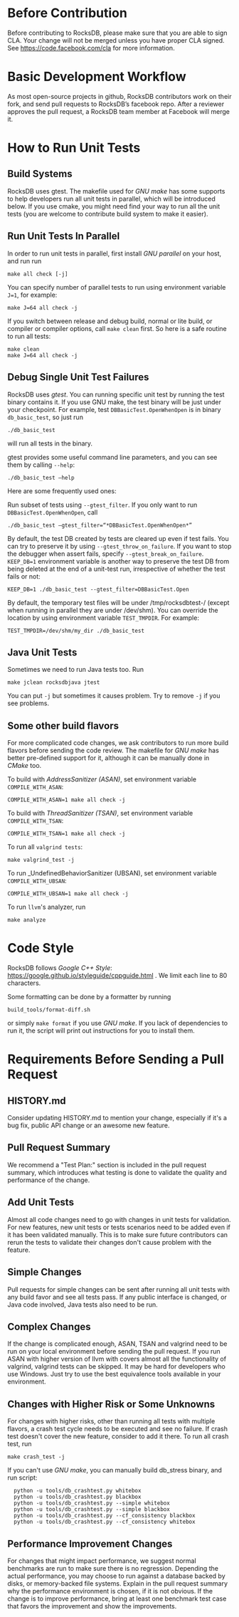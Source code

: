 # Before Contribution
Before contributing to RocksDB, please make sure that you are able to sign CLA. Your change will not be merged unless you have proper CLA signed. See https://code.facebook.com/cla for more information.

# Basic Development Workflow

As most open-source projects in github, RocksDB contributors work on their fork, and send pull requests to RocksDB’s facebook repo. After a reviewer approves the pull request, a RocksDB team member at Facebook will merge it.


# How to Run Unit Tests

## Build Systems

RocksDB uses gtest. The makefile used for _GNU make_ has some supports to help developers run all unit tests in parallel, which will be introduced below. If you use cmake, you might need find your way to run all the unit tests (you are welcome to contribute build system to make it easier).

## Run Unit Tests In Parallel

In order to run unit tests in parallel, first install _GNU parallel_ on your host, and run run
```
make all check [-j] 
```
You can specify number of parallel tests to run using environment variable `J=1`, for example:
```
make J=64 all check -j
```

If you switch between release and debug build, normal or lite build, or compiler or compiler options, call `make clean` first. So here is a safe routine to run all tests:

```
make clean
make J=64 all check -j
```

## Debug Single Unit Test Failures

RocksDB uses _gtest_. You can running specific unit test by running the test binary contains it. If you use GNU make, the test binary will be just under your checkpoint. For example, test `DBBasicTest.OpenWhenOpen` is in binary `db_basic_test`, so just run
```
./db_basic_test
```
will run all tests in the binary.

gtest provides some useful command line parameters, and you can see them by calling `--help`:
```
./db_basic_test —help
```
 Here are some frequently used ones:

Run subset of tests using `--gtest_filter`. If you only want to run `DBBasicTest.OpenWhenOpen`, call
```
./db_basic_test —gtest_filter=“*DBBasicTest.OpenWhenOpen*”
```
By default, the test DB created by tests are cleared up even if test fails. You can try to preserve it by using `--gtest_throw_on_failure`. If you want to stop the debugger when assert fails, specify `--gtest_break_on_failure`. `KEEP_DB=1` environment variable is another way to preserve the test DB from being deleted at the end of a unit-test run, irrespective of whether the test fails or not:
```
KEEP_DB=1 ./db_basic_test --gtest_filter=DBBasicTest.Open
```

By default, the temporary test files will be under /tmp/rocksdbtest-<number>/ (except when running in parallel they are under /dev/shm). You can override the location by using environment variable `TEST_TMPDIR`. For example:
```
TEST_TMPDIR=/dev/shm/my_dir ./db_basic_test
```
## Java Unit Tests

Sometimes we need to run Java tests too. Run
```
make jclean rocksdbjava jtest
```
You can put `-j` but sometimes it causes problem. Try to remove `-j` if you see problems.

## Some other build flavors

For more complicated code changes, we ask contributors to run more build flavors before sending the code review. The makefile for _GNU make_ has better pre-defined support for it, although it can be manually done in _CMake_ too.

To build with _AddressSanitizer (ASAN)_, set environment variable `COMPILE_WITH_ASAN`:
```
COMPILE_WITH_ASAN=1 make all check -j
```
To build with _ThreadSanitizer (TSAN)_, set environment variable `COMPILE_WITH_TSAN`:
```
COMPILE_WITH_TSAN=1 make all check -j
```
To run all `valgrind tests`:
```
make valgrind_test -j
```
To run _UndefinedBehaviorSanitizer (UBSAN), set environment variable `COMPILE_WITH_UBSAN`:
```
COMPILE_WITH_UBSAN=1 make all check -j
```
To run `llvm`'s analyzer, run
```
make analyze
```
# Code Style

RocksDB follows _Google C++ Style_: https://google.github.io/styleguide/cppguide.html . We limit each line to 80 characters.

Some formatting can be done by a formatter by running
```
build_tools/format-diff.sh
```
or simply `make format` if you use _GNU make_. If you lack of dependencies to run it, the script will print out instructions for you to install them. 

# Requirements Before Sending a Pull Request
## HISTORY.md
Consider updating HISTORY.md to mention your change, especially if it's a bug fix, public API change or an awesome new feature.

## Pull Request Summary
We recommend a "Test Plan:" section is included in the pull request summary, which introduces what testing is done to validate the quality and performance of the change.

## Add Unit Tests
Almost all code changes need to go with changes in unit tests for validation. For new features, new unit tests or tests scenarios need to be added even if it has been validated manually. This is to make sure future contributors can rerun the tests to validate their changes don't cause problem with the feature.

## Simple Changes
Pull requests for simple changes can be sent after running all unit tests with any build favor and see all tests pass. If any public interface is changed, or Java code involved, Java tests also need to be run.

## Complex Changes
If the change is complicated enough, ASAN, TSAN and valgrind need to be run on your local environment before sending the pull request. If you run ASAN with higher version of llvm with covers almost all the functionality of valgrind, valgrind tests can be skipped.
It may be hard for developers who use Windows. Just try to use the best equivalence tools available in your environment.

## Changes with Higher Risk or Some Unknowns
For changes with higher risks, other than running all tests with multiple flavors, a crash test cycle needs to be executed and see no failure. If crash test doesn't cover the new feature, consider to add it there.
To run all crash test, run
```
make crash_test -j
```
If you can't use _GNU make_, you can manually build db_stress binary, and run script:
```
  python -u tools/db_crashtest.py whitebox
  python -u tools/db_crashtest.py blackbox
  python -u tools/db_crashtest.py --simple whitebox
  python -u tools/db_crashtest.py --simple blackbox
  python -u tools/db_crashtest.py --cf_consistency blackbox
  python -u tools/db_crashtest.py --cf_consistency whitebox 
```

## Performance Improvement Changes
For changes that might impact performance, we suggest normal benchmarks are run to make sure there is no regression. Depending the actual performance, you may choose to run against a database backed by disks, or memory-backed file systems. Explain in the pull request summary why the performance environment is chosen, if it is not obvious. If the change is to improve performance, bring at least one benchmark test case that favors the improvement and show the improvements.
